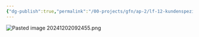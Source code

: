 ```yaml
---
{"dg-publish":true,"permalink":"/00-projects/gfn/ap-2/lf-12-kundenspezifische-anwendungsentwicklung-durchfuehren/","tags":["GFN/LF12"],"noteIcon":"","updated":"2024-12-02T09:24:57.716+01:00"}
---
```


![Pasted image 20241202092455.png](/img/user/02%20-%20RESOURCES/Files/IMG/Pasted%20image%2020241202092455.png)
